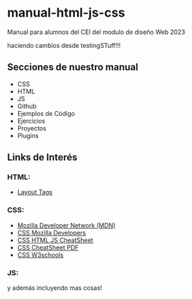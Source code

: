 # manual-html-js-css
Manual para alumnos del CEI del modulo de diseño Web 2023


haciendo cambios desde testingSTuff!!!

## Secciones de nuestro manual
- CSS
- HTML
- JS
- Github
- Ejemplos de Código
- Ejercicios
- Proyectos
- Plugins


## Links de Interés

### HTML:
- [Layout Tags](https://www.dofactory.com/html/tag-groups/layout)

### CSS:
- [Mozilla Developer Network (MDN)](https://developer.mozilla.org/es/)
- [CSS Mozilla Developers](https://developer.mozilla.org/en-US/docs/Web/CSS/border)
- [CSS HTML JS CheatSheet](https://htmlcheatsheet.com/css/)
- [CSS CheatSheet PDF](https://bootstrapcreative.com/wp-bc/wp-content/uploads/2021/05/css-default-values-reference-10v400-alpha6-2.pd)
- [CSS W3schools](https://www.w3schools.com/html/html_css.asp)


### JS:

y además incluyendo mas cosas!
